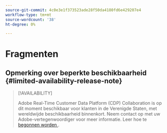 ```yaml
---
source-git-commit: 4c0e3e1f373523ade28f50da4180fd6e429207e4
workflow-type: tm+mt
source-wordcount: '38'
ht-degree: 0%

---
```

# Fragmenten

## Opmerking over beperkte beschikbaarheid {#limited-availability-release-note}

>[!AVAILABILITY]
>
>Adobe Real-Time Customer Data Platform (CDP) Collaboration is op dit moment beschikbaar voor klanten in de Verenigde Staten, met wereldwijde beschikbaarheid binnenkort. Neem contact op met uw Adobe-vertegenwoordiger voor meer informatie. Leer hoe te [ begonnen worden ](/help/guide/home.md#get-started).



